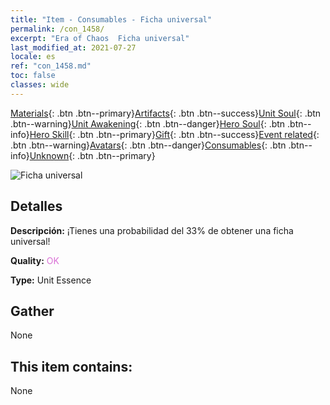 ```yaml
---
title: "Item - Consumables - Ficha universal"
permalink: /con_1458/
excerpt: "Era of Chaos  Ficha universal"
last_modified_at: 2021-07-27
locale: es
ref: "con_1458.md"
toc: false
classes: wide
---
```

 [Materials](/ItemsES/){: .btn .btn--primary}[Artifacts](/ItemsES/Artifacts/){: .btn .btn--success}[Unit Soul](/ItemsES/UnitSoul/){: .btn .btn--warning}[Unit Awakening](/ItemsES/UnitAwakening/){: .btn .btn--danger}[Hero Soul](/ItemsES/HeroSoul/){: .btn .btn--info}[Hero Skill](/ItemsES/HeroSkill/){: .btn .btn--primary}[Gift](/ItemsES/Gift/){: .btn .btn--success}[Event related](/ItemsES/Events/){: .btn .btn--warning}[Avatars](/ItemsES/Avatars/){: .btn .btn--danger}[Consumables](/ItemsES/Consumables/){: .btn .btn--info}[Unknown](/ItemsES/Unknown/){: .btn .btn--primary}

 ![Ficha universal](/images/t/i_907072.png)

## Detalles
 **Descripción:** ¡Tienes una probabilidad del 33% de obtener una ficha universal!

 **Quality:** <span style="color: #DA70D6">OK</span>

 **Type:** Unit Essence

## Gather

  None

## This item contains:

  None

